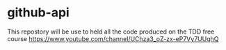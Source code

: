 # github-api
This repostory will be use to held all the code produced on the TDD free course https://www.youtube.com/channel/UChza3_oZ-zx-eP7Vy7UUqhQ
